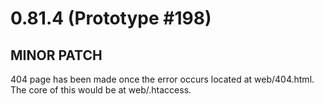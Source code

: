 # 0.81.4 (Prototype #198)
## MINOR PATCH
404 page has been made once the error occurs located at web/404.html. The core of this would be at web/.htaccess.
